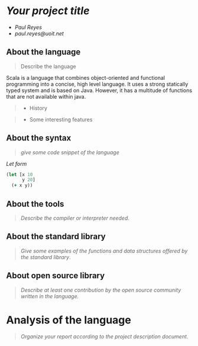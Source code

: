 # _Your project title_

- _Paul Reyes_
- _paul.reyes@uoit.net_

## About the language

> Describe the language

 Scala is a language that combines object-oriented and functional programming into a concise, high level language.
 It uses a strong statically typed system and is based on Java. However, it has a multitude of functions that are not
 available within java.
 
> - History

> - Some interesting features


## About the syntax

> _give some code snippet of the language_

*Let form*

```clojure
(let [x 10
      y 20]
  (+ x y))
```

## About the tools

> _Describe the compiler or interpreter needed_.

## About the standard library

> _Give some examples of the functions and data structures
> offered by the standard library_.

## About open source library

> _Describe at least one contribution by the open source
community written in the language._

# Analysis of the language

> _Organize your report according to the project description
document_.


